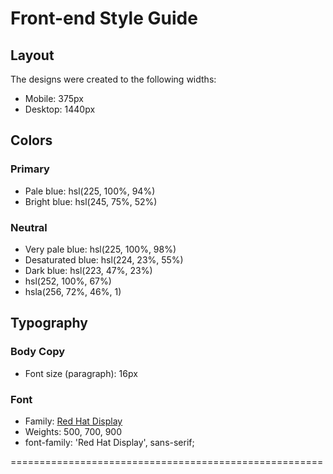 # Front-end Style Guide

## Layout

The designs were created to the following widths:

- Mobile: 375px
- Desktop: 1440px

## Colors

### Primary

- Pale blue: hsl(225, 100%, 94%)
- Bright blue: hsl(245, 75%, 52%)

### Neutral

- Very pale blue: hsl(225, 100%, 98%)
- Desaturated blue: hsl(224, 23%, 55%)
- Dark blue: hsl(223, 47%, 23%)
- hsl(252, 100%, 67%)
- hsla(256, 72%, 46%, 1)

## Typography

### Body Copy

- Font size (paragraph): 16px

### Font

- Family: [Red Hat Display](https://fonts.google.com/specimen/Red+Hat+Display)
- Weights: 500, 700, 900
- font-family: 'Red Hat Display', sans-serif;

======================================================

 <!-- Order Summary -->

  <!-- You can now listen to millions of songs, audiobooks, and podcasts on any 
  device anywhere you like! -->

  <!-- Annual Plan -->
  <!-- $59.99/year -->

  <!-- Change -->

  <!-- Proceed to Payment -->
  <!-- Cancel Order -->
  